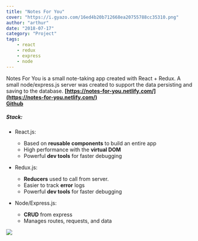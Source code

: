 ```yaml
---
title: "Notes For You"
cover: "https://i.gyazo.com/16ed4b20b712668ea20755788cc35310.png"
author: "arthur"
date: "2018-07-17"
category: "Project"
tags:
    - react
    - redux
    - express
    - node
---
```


Notes For You is a small note-taking app created with React + Redux. A small node/express.js server was created to support the data persisting and saving to the database. 
**[https://notes-for-you.netlify.com/](https://notes-for-you.netlify.com/)**  
**[Github](https://github.com/rushman7/notes-for-you)**

##### Stack:
- React.js:
    - Based on **reusable components** to build an entire app
    - High performance with the **virtual DOM**
    - Powerful **dev tools** for faster debugging

- Redux.js:
    - **Reducers** used to call from server.
    - Easier to track **error** logs
    - Powerful **dev tools** for faster debugging

- Node/Express.js:
    - **CRUD** from express
    - Manages routes, requests, and data


<img src="https://media.giphy.com/media/2bV9hetdWBRsX49bHS/giphy.gif"/>
